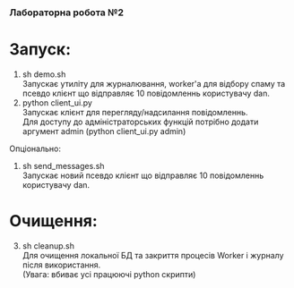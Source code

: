 ### Лабораторна робота №2
# Запуск:
1. sh demo.sh  
Запускає утиліту для журналювання, worker'а для відбору спаму та псевдо клієнт що відправляє 10 повідомленнь користувачу dan.
2. python client_ui.py  
Запускає клієнт для перегляду/надсилання повідомленнь.  
Для доступу до адміністраторських функцій потрібно додати аргумент admin (python client_ui.py admin)

Опціонально:
1. sh send_messages.sh  
Запускає новий псевдо клієнт що відправляє 10 повідомленнь користувачу dan.
# Очищення:
3. sh cleanup.sh  
Для очищення локальної БД та закриття процесів Worker і журналу після використання.  
(Увага: вбиває усі працюючі python скрипти)

